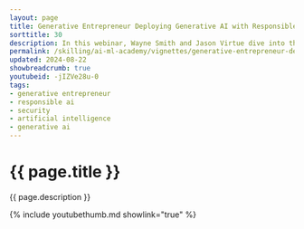 ```yaml
---
layout: page
title: Generative Entrepreneur Deploying Generative AI with Responsible AI and Security
sorttitle: 30
description: In this webinar, Wayne Smith and Jason Virtue dive into the critical aspects of deploying Generative AI applications with a focus on Responsible AI and Security. They'll cover the state of AI, Responsible AI principles, tools, security risks and mitigation strategies. They'll also highlight the collaborative efforts required between security and governance teams to ensure ethical use and mitigate security threats throughout the software development lifecycle (SDL). The session aims to equip organizations with the knowledge and tools necessary to transition their Generative AI applications into production securely and responsibly.
permalink: /skilling/ai-ml-academy/vignettes/generative-entrepreneur-deploying-ai-responsibly
updated: 2024-08-22
showbreadcrumb: true
youtubeid: -jIZVe28u-0
tags:
- generative entrepreneur
- responsible ai
- security
- artificial intelligence
- generative ai
---
```


# {{ page.title }}

{{ page.description }}

{% include youtubethumb.md showlink="true" %}
